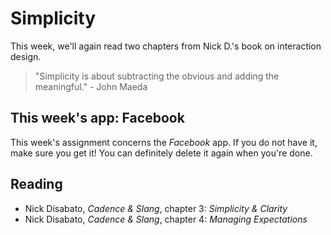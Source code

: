 # Simplicity

This week, we'll again read two chapters from Nick D.'s book on interaction design.

> "Simplicity is about subtracting the obvious and adding the meaningful." - John Maeda

## This week's app: Facebook

This week's assignment concerns the *Facebook* app. If you do not have it, make
sure you get it! You can definitely delete it again when you're done.

## Reading

* Nick Disabato, *Cadence & Slang*, chapter 3: *Simplicity & Clarity*
* Nick Disabato, *Cadence & Slang*, chapter 4: *Managing Expectations*
